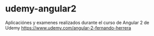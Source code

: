 # udemy-angular2

Aplicaciónes y examenes realizados durante el curso de Angular 2 de Udemy
https://www.udemy.com/angular-2-fernando-herrera
